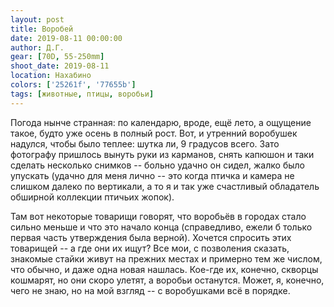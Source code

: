 ```yaml
---
layout: post
title: Воробей
date: 2019-08-11 00:00:00
author: Д.Г.
gear: [70D, 55-250mm]
shoot_date: 2019-08-11
location: Нахабино
colors: ['25261f', '77655b']
tags: [животные, птицы, воробьи]
---
```

Погода нынче странная: по календарю, вроде, ещё лето, а ощущение такое, будто уже осень в полный рост. Вот, и утренний воробушек надулся, чтобы было теплее: шутка ли, 9 градусов всего. Зато фотографу пришлось вынуть руки из карманов, снять капюшон и таки сделать несколько снимков -- больно удачно он сидел, жалко было упускать (удачно для меня лично -- это когда птичка и камера не слишком далеко по вертикали, а то я и так уже счастливый обладатель обширной коллекции птичьих жопок).

Там вот некоторые товарищи говорят, что воробьёв в городах стало сильно меньше и что это начало конца (справедливо, ежели б только первая часть утверждения была верной). Хочется спросить этих товарищей -- а где они их ищут? Все мои, с позволения сказать, знакомые стайки живут на прежних местах и примерно тем же числом, что обычно, и даже одна новая нашлась. Кое-где их, конечно, скворцы кошмарят, но они скоро улетят, а воробьи останутся. Может, я, конечно, чего не знаю, но на мой взгляд -- с воробушками всё в порядке.
